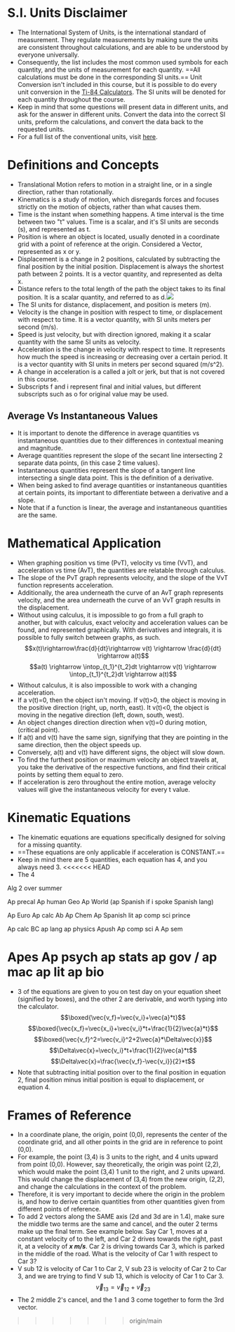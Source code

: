 # S.I. Units Disclaimer
- The International System of Units, is the international standard of measurement. They regulate measurements by making sure the units are consistent throughout calculations, and are able to be understood by everyone universally.
- Consequently, the list includes the most common used symbols for each quantity, and the units of measurement for each quantity. ==All calculations must be done in the corresponding SI units.== Unit Conversion isn't included in this course, but it is possible to do every unit conversion in the [Ti-84 Calculators](https://youtu.be/o7G1t_S0LYc?si=DBb1h2umJyW25CTO). The SI units will be denoted for each quantity throughout the course.
- Keep in mind that some questions will present data in different units, and ask for the answer in different units. Convert the data into the correct SI units, preform the calculations, and convert the data back to the requested units.
- For a full list of the conventional units, visit [here](https://www.nist.gov/pml/owm/metric-si/si-units).
# Definitions and Concepts
- Translational Motion refers to motion in a straight line, or in a single direction, rather than rotationally.
- Kinematics is a study of motion, which disregards forces and focuses strictly on the motion of objects, rather than what causes them.
- Time is the instant when something happens. A time interval is the time between two "t" values. Time is a scalar, and it's SI units are seconds (s), and represented as t.
- Position is where an object is located, usually denoted in a coordinate grid with a point of reference at the origin. Considered a Vector, represented as x or y. 
- Displacement is a change in 2 positions, calculated by subtracting the final position by the initial position. Displacement is always the shortest path between 2 points. It is a vector quantity, and represented as delta x.
- Distance refers to the total length of the path the object takes to its final position. It is a scalar quantity, and referred to as d.![](distanceVdisplacement.webp)
- The SI units for distance, displacement, and position is meters (m). 
- Velocity is the change in position with respect to time, or displacement with respect to time. It is a vector quantity, with SI units meters per second (m/s).
- Speed is just velocity, but with direction ignored, making it a scalar quantity with the same SI units as velocity.
- Acceleration is the change in velocity with respect to time. It represents how much the speed is increasing or decreasing over a certain period. It is a vector quantity with SI units in meters per second squared (m/s^2).
- A change in acceleration is a called a jolt or jerk, but that is not covered in this course.
- Subscripts f and i represent final and initial values, but different subscripts such as o for original value may be used.
## Average Vs Instantaneous Values
- It is important to denote the difference in average quantities vs instantaneous quantities due to their differences in contextual meaning and magnitude.
- Average quantities represent the slope of the secant line intersecting 2 separate data points, (in this case 2 time values).
- Instantaneous quantities represent the slope of a tangent line intersecting a single data point. This is the definition of a derivative. 
- When being asked to find average quantities or instantaneous quantities at certain points, its important to differentiate between a derivative and a slope.
- Note that if a function is linear, the average and instantaneous quantities are the same.
# Mathematical Application
- When graphing position vs time (PvT), velocity vs time (VvT), and acceleration vs time (AvT), the quantities are relatable through calculus. 
- The slope of the PvT graph represents velocity, and the slope of the VvT function represents acceleration.
- Additionally, the area underneath the curve of an AvT graph represents velocity, and the area underneath the curve of an VvT graph results in the displacement.
- Without using calculus, it is impossible to go from a full graph to another, but with calculus, exact velocity and acceleration values can be found, and represented graphically. With derivatives and integrals, it is possible to fully switch between graphs, as such.
$$x(t)\rightarrow\frac{d}{dt}\rightarrow v(t) \rightarrow \frac{d}{dt} \rightarrow a(t)$$
$$a(t) \rightarrow \intop_{t_1}^{t_2}dt \rightarrow v(t) \rightarrow  \intop_{t_1}^{t_2}dt \rightarrow a(t)$$
- Without calculus, it is also impossible to work with a changing acceleration.
- If a v(t)=0, then the object isn't moving. If v(t)>0, the object is moving in the positive direction (right, up, north, east). It v(t)<0, the object is moving in the negative direction (left, down, south, west).
- An object changes direction direction when v(t)=0 during motion, (critical point).
- If a(t) and v(t) have the same sign, signifying that they are pointing in the same direction, then the object speeds up.
- Conversely, a(t) and v(t) have different signs, the object will slow down.
- To find the furthest position or maximum velocity an object travels at, you take the derivative of the respective functions, and find their critical points by setting them equal to zero.
- If acceleration is zero throughout the entire motion, average velocity values will give the instantaneous velocity for every t value.
# Kinematic Equations
- The kinematic equations are equations specifically designed for solving for a missing quantity.
- ==These equations are only applicable if acceleration is CONSTANT.==
- Keep in mind there are 5 quantities, each equation has 4, and you always need 3.
<<<<<<< HEAD
- The 4 





Alg 2 over summer

Ap precal
Ap human Geo
Ap World
(ap Spanish if i spoke Spanish lang)


Ap Euro
Ap calc Ab
Ap Chem
Ap Spanish lit
ap comp sci prince


Ap calc BC
ap lang
ap physics
Apush
Ap comp sci A
Ap sem


Apes
Ap psych
ap stats
ap gov / ap mac
ap lit
ap bio
=======
- 3 of the equations are given to you on test day on your equation sheet (signified by boxes), and the other 2 are derivable, and worth typing into the calculator.
$$\boxed{\vec{v_f}=\vec{v_i}+\vec{a}*t}$$
$$\boxed{\vec{x_f}=\vec{x_i}+\vec{v_i}*t+\frac{1}{2}\vec{a}*t}$$
$$\boxed{\vec{v_f}^2=\vec{v_i}^2+2\vec{a}*\Delta\vec{x}}$$
$$\Delta\vec{x}=\vec{v_i}*t+\frac{1}{2}\vec{a}*t$$
$$\Delta\vec{x}=\frac{\vec{v_f}-\vec{v_i}}{2}*t$$
- Note that subtracting initial position over to the final position in equation 2, final position minus initial position is equal to displacement, or equation 4.
# Frames of Reference
- In a coordinate plane, the origin, point (0,0), represents the center of the coordinate grid, and all other points in the grid are in reference to point (0,0).
- For example, the point (3,4) is 3 units to the right, and 4 units upward from point (0,0). However, say theoretically, the origin was point (2,2), which would make the point (3,4) 1 unit to the right, and 2 units upward. This would change the displacement of (3,4) from the new origin, (2,2), and change the calculations in the context of the problem.
- Therefore, it is very important to decide where the origin in the problem is, and how to derive certain quantities from other quantities given from different points of reference. 
- To add 2 vectors along the SAME axis (2d and 3d are in 1.4), make sure the middle two terms are the same and cancel, and the outer 2 terms make up the final term. See example below.
Say Car 1, moves at a constant velocity of to the left, and Car 2 drives towards the right, past it, at a velocity of ***x m/s***. Car 2 is driving towards Car 3, which is parked in the middle of the road. What is the velocity of Car 1 with respect to Car 3?
- V sub 12 is velocity of Car 1 to Car 2, V sub 23 is velocity of Car 2 to Car 3, and we are trying to find V sub 13, which is velocity of Car 1 to Car 3.
$$\vec{v}_{13}=\vec{v}_{12}+\vec{v}_{23}$$
- The 2 middle 2's cancel, and the 1 and 3 come together to form the 3rd vector.
>>>>>>> origin/main
